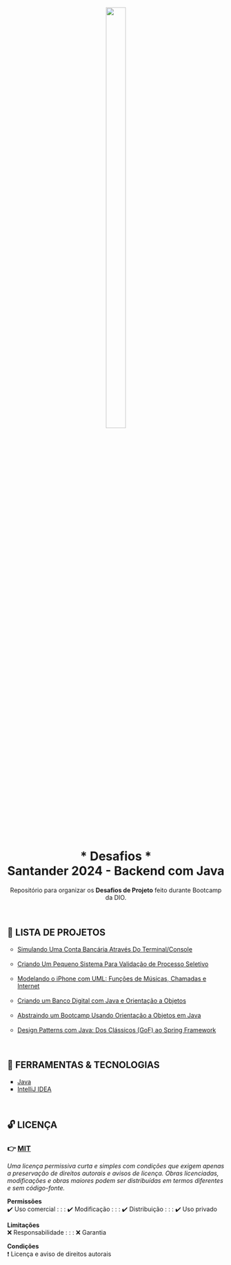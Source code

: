 <h1 align="center">
    <img
        src="https://hermes.dio.me/tracks/a039b34c-7aa8-4a3d-b765-07c8c837f67a.png"
        width="30%"
        height="50%"
    />
    <br />
    * Desafios *
    <br />
    Santander 2024 - Backend com Java
</h1>

<p align="center">
    Repositório para organizar os <strong>Desafios de Projeto</strong> feito durante <a src="https://web.dio.me/track/santander-2024-backend-com-java" target="_blank">Bootcamp da DIO</a>.
</p>

<br />

<h2>📑 LISTA DE PROJETOS</h2>

<ul style="list-style-type:circle">
    <li>
        <a href="./simple-bank-account-java" target="_blank">
            Simulando Uma Conta Bancária Através Do Terminal/Console 
        </a>
    </li>
    <br />
    <li>
        <a href="./processo-seletivo-candidatos" target="_blank">
            Criando Um Pequeno Sistema Para Validação de Processo Seletivo
        </a>
    </li>
    <br />
    <li>
        <a href="./iphone-modeling-and-poo-java" target="_blank">
            Modelando o iPhone com UML: Funções de Músicas, Chamadas e Internet
        </a>
    </li>
    <br />
    <li>
        <a href="./digital-bank-poo-java" target="_blank">
            Criando um Banco Digital com Java e Orientação a Objetos
        </a>
    </li>
    <br />
    <li>
        <a href="./bootcamp-abstraction-poo" target="_blank">
            Abstraindo um Bootcamp Usando Orientação a Objetos em Java
        </a>
    </li>
    <br />
    <li>
        <a href="./design-patterns-java-and-spring" target="_blank">
            Design Patterns com Java: Dos Clássicos (GoF) ao Spring Framework
        </a>
    </li>
</ul>

<br/>

<h2>🌟 FERRAMENTAS & TECNOLOGIAS</h2>

<ul style="list-style-type:square">
    <li>
        <a href="https://docs.oracle.com/en/java/" target="_blank">
            Java
        </a>
    </li>
    <li>
        <a href="https://www.jetbrains.com/idea/" target="_blank">
            IntelliJ IDEA
        </a>
    </li>
</ul>

<br />

<h2>🔓 LICENÇA</h2>

### 👉 [MIT](./LICENSE)

_Uma licença permissiva curta e simples com condições que exigem apenas a preservação de direitos autorais e avisos de licença. Obras licenciadas, modificações e obras maiores podem ser distribuídas em termos diferentes e sem código-fonte._

**Permissões** <br/>
 ✔️ Uso comercial  : : :
 ✔️ Modificação  : : :
 ✔️ Distribuição  : : :
 ✔️ Uso privado

**Limitações** <br/>
 ❌ Responsabilidade : : : 
 ❌ Garantia

**Condições** <br/>
 ❗ Licença e aviso de direitos autorais
